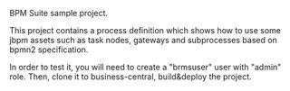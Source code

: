 BPM Suite sample project.

This project contains a process definition which shows how to use some jbpm assets such as task nodes, gateways and subprocesses based on bpmn2 specification.

In order to test it, you will need to create a "brmsuser" user with "admin" role. Then, clone it to business-central, build&deploy the project. 
